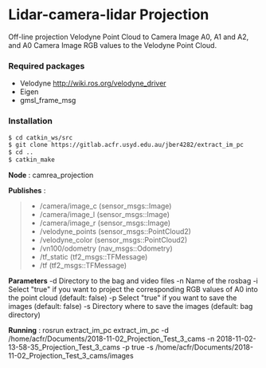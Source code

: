 # Lidar-camera-lidar Projection

Off-line projection Velodyne Point Cloud to Camera Image A0, A1 and A2, and A0 Camera Image RGB values to the Velodyne Point Cloud.

### Required packages

  - Velodyne  http://wiki.ros.org/velodyne_driver
  - Eigen
  - gmsl_frame_msg

### Installation

```sh
$ cd catkin_ws/src
$ git clone https://gitlab.acfr.usyd.edu.au/jber4282/extract_im_pc
$ cd ..
$ catkin_make
```

**Node**         : camrea_projection

**Publishes**    :

> -  /camera/image_c (sensor_msgs::Image)
> -  /camera/image_l (sensor_msgs::Image)
> -  /camera/image_r (sensor_msgs::Image)
> -  /velodyne_points (sensor_msgs::PointCloud2)
> -  /velodyne_color (sensor_msgs::PointCloud2)
> -  /vn100/odometry (nav_msgs::Odometry)
> -  /tf_static (tf2_msgs::TFMessage)
> -  /tf (tf2_msgs::TFMessage)

**Parameters**
-d Directory to the bag and video files
-n Name of the rosbag
-i Select "true" if you want to project the corresponding RGB values of A0 into the point cloud (default: false)
-p Select "true" if you want to save the images (default: false)
-s Directory where to save the images (default:  bag directory)

**Running**     : rosrun extract_im_pc extract_im_pc -d /home/acfr/Documents/2018-11-02_Projection_Test_3_cams -n 2018-11-02-13-58-35_Projection_Test_3_cams -p true -s /home/acfr/Documents/2018-11-02_Projection_Test_3_cams/images
